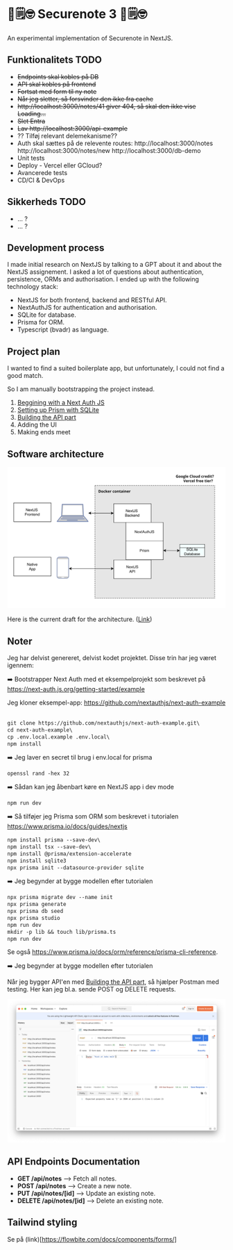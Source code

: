 # 🔐🗒️🤓 Securenote 3 🔐🗒️🤓

An experimental implementation of Securenote in NextJS. 

## Funktionalitets TODO
- ~~Endpoints skal kobles på DB~~
- ~~API skal kobles på frontend~~
- ~~Fortsat med form til ny note~~
- ~~Når jeg sletter, så forsvinder den ikke fra cache~~
- ~~http://localhost:3000/notes/41 giver 404, så skal den ikke vise Loading...~~
- ~~Slet Entra~~
- ~~Lav http://localhost:3000/api-example~~
- ?? Tilføj relevant delemekanisme??
- Auth skal sættes på de relevente routes: 
http://localhost:3000/notes
http://localhost:3000/notes/new
http://localhost:3000/db-demo
- Unit tests
- Deploy - Vercel eller GCloud? 
- Avancerede tests
- CD/CI & DevOps

## Sikkerheds TODO
- ... ? 
- ... ?

## Development process

I made initial research on NextJS by talking to a GPT about it and about the NextJS assignement. I asked a lot of questions about authentication, persistence, ORMs and authorisation. I ended up with the following technology stack:

- NextJS for both frontend, backend and RESTful API.
- NextAuthJS for authentication and authorisation. 
- SQLite for database.
- Prisma for ORM.
- Typescript (bvadr) as language. 

## Project plan 

I wanted to find a suited boilerplate app, but unfortunately, I could not find a good match. 

So I am manually bootstrapping the project instead.

1. [Beggining with a Next Auth JS](https://next-auth.js.org/getting-started/example)
2. [Setting up Prism with SQLite](https://www.prisma.io/docs/guides/nextjs)
3. [Building the API part](https://nextjs.org/blog/building-apis-with-nextjs)
4. Adding the UI
5. Making ends meet 

## Software architecture

![alt text](docs/Architecture.png)

Here is the current draft for the architecture. ([Link](https://online.visual-paradigm.com/app/diagrams/#diagram:proj=0&id=3&type=ArchiMateDiagram&width=11&height=8.5&unit=inch))

## Noter
Jeg har delvist genereret, delvist kodet projektet. Disse trin har jeg været igennem:

➡️ Bootstrapper Next Auth med et eksempelprojekt som beskrevet på https://next-auth.js.org/getting-started/example 

Jeg kloner eksempel-app:
https://github.com/nextauthjs/next-auth-example 

````

git clone https://github.com/nextauthjs/next-auth-example.git\
cd next-auth-example\
cp .env.local.example .env.local\
npm install

````

➡️ Jeg laver en secret til brug i env.local for prisma 
````
openssl rand -hex 32
````

➡️ Sådan kan jeg åbenbart køre en NextJS app i dev mode
````
npm run dev
````

➡️ Så tilføjer jeg Prisma som ORM som beskrevet i tutorialen https://www.prisma.io/docs/guides/nextjs 


````
npm install prisma --save-dev\
npm install tsx --save-dev\
npm install @prisma/extension-accelerate
npm install sqlite3
npx prisma init --datasource-provider sqlite
````

➡️ Jeg begynder at bygge modellen efter tutorialen 

````
npx prisma migrate dev --name init
npx prisma generate
npx prisma db seed
npx prisma studio
npm run dev
mkdir -p lib && touch lib/prisma.ts
npm run dev
````

Se også https://www.prisma.io/docs/orm/reference/prisma-cli-reference.

➡️ Jeg begynder at bygge modellen efter tutorialen

Når jeg bygger API'en med [Building the API part](https://nextjs.org/blog/building-apis-with-nextjs), så hjælper Postman med testing. Her kan jeg bl.a. sende POST og DELETE requests. 

![Postman](docs/PostmanToTheRescue.png)

## API Endpoints Documentation

- **GET /api/notes** --> Fetch all notes.
- **POST /api/notes** --> Create a new note.
- **PUT /api/notes/[id]** --> Update an existing note.
- **DELETE /api/notes/[id]** --> Delete an existing note.

## Tailwind styling
Se på (link)[https://flowbite.com/docs/components/forms/]